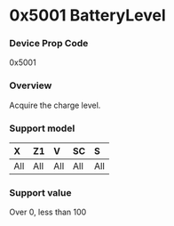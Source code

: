 # 0x5001 BatteryLevel

### Device Prop Code

0x5001

### Overview

Acquire the charge level.

### Support model

| X | Z1 | V | SC | S |
|:--|:--|:--|:--|:--|
| All | All | All | All | All |

### Support value

Over 0, less than 100
